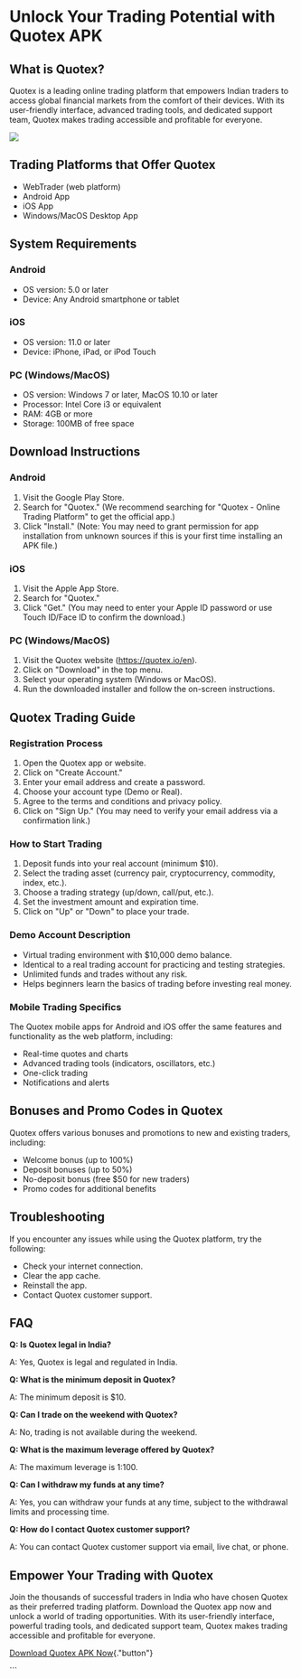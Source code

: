 # Unlock Your Trading Potential with Quotex APK

## What is Quotex?

Quotex is a leading online trading platform that empowers Indian traders
to access global financial markets from the comfort of their devices.
With its user-friendly interface, advanced trading tools, and dedicated
support team, Quotex makes trading accessible and profitable for
everyone.

[![](https://static.quotex.io/files/5_en/300_250.jpg)](https://traff.sbs/brokerqxsignupf)

## Trading Platforms that Offer Quotex

-   WebTrader (web platform)
-   Android App
-   iOS App
-   Windows/MacOS Desktop App

## System Requirements

### Android

-   OS version: 5.0 or later
-   Device: Any Android smartphone or tablet

### iOS

-   OS version: 11.0 or later
-   Device: iPhone, iPad, or iPod Touch

### PC (Windows/MacOS)

-   OS version: Windows 7 or later, MacOS 10.10 or later
-   Processor: Intel Core i3 or equivalent
-   RAM: 4GB or more
-   Storage: 100MB of free space

## Download Instructions

### Android

1.  Visit the Google Play Store.
2.  Search for "Quotex." (We recommend searching for "Quotex -
    Online Trading Platform" to get the official app.)
3.  Click "Install." (Note: You may need to grant permission for
    app installation from unknown sources if this is your first time
    installing an APK file.)

### iOS

1.  Visit the Apple App Store.
2.  Search for "Quotex."
3.  Click "Get." (You may need to enter your Apple ID password or
    use Touch ID/Face ID to confirm the download.)

### PC (Windows/MacOS)

1.  Visit the Quotex website (https://quotex.io/en).
2.  Click on "Download" in the top menu.
3.  Select your operating system (Windows or MacOS).
4.  Run the downloaded installer and follow the on-screen instructions.

## Quotex Trading Guide

### Registration Process

1.  Open the Quotex app or website.
2.  Click on "Create Account."
3.  Enter your email address and create a password.
4.  Choose your account type (Demo or Real).
5.  Agree to the terms and conditions and privacy policy.
6.  Click on "Sign Up." (You may need to verify your email address
    via a confirmation link.)

### How to Start Trading

1.  Deposit funds into your real account (minimum \$10).
2.  Select the trading asset (currency pair, cryptocurrency, commodity,
    index, etc.).
3.  Choose a trading strategy (up/down, call/put, etc.).
4.  Set the investment amount and expiration time.
5.  Click on "Up" or "Down" to place your trade.

### Demo Account Description

-   Virtual trading environment with \$10,000 demo balance.
-   Identical to a real trading account for practicing and testing
    strategies.
-   Unlimited funds and trades without any risk.
-   Helps beginners learn the basics of trading before investing real
    money.

### Mobile Trading Specifics

The Quotex mobile apps for Android and iOS offer the same features and
functionality as the web platform, including:

-   Real-time quotes and charts
-   Advanced trading tools (indicators, oscillators, etc.)
-   One-click trading
-   Notifications and alerts

## Bonuses and Promo Codes in Quotex

Quotex offers various bonuses and promotions to new and existing
traders, including:

-   Welcome bonus (up to 100%)
-   Deposit bonuses (up to 50%)
-   No-deposit bonus (free \$50 for new traders)
-   Promo codes for additional benefits

## Troubleshooting

If you encounter any issues while using the Quotex platform, try the
following:

-   Check your internet connection.
-   Clear the app cache.
-   Reinstall the app.
-   Contact Quotex customer support.

## FAQ




**Q: Is Quotex legal in India?**

A: Yes, Quotex is legal and regulated in India.







**Q: What is the minimum deposit in Quotex?**

A: The minimum deposit is \$10.







**Q: Can I trade on the weekend with Quotex?**

A: No, trading is not available during the weekend.







**Q: What is the maximum leverage offered by Quotex?**

A: The maximum leverage is 1:100.







**Q: Can I withdraw my funds at any time?**

A: Yes, you can withdraw your funds at any time, subject to the
withdrawal limits and processing time.







**Q: How do I contact Quotex customer support?**

A: You can contact Quotex customer support via email, live chat, or
phone.




## Empower Your Trading with Quotex

Join the thousands of successful traders in India who have chosen Quotex
as their preferred trading platform. Download the Quotex app now and
unlock a world of trading opportunities. With its user-friendly
interface, powerful trading tools, and dedicated support team, Quotex
makes trading accessible and profitable for everyone.

[Download Quotex APK
Now](\%22https://traff.sbs/quotexonelink\%22){."button"}

\`\`\`

